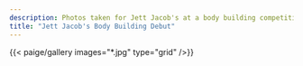 ```yaml
---
description: Photos taken for Jett Jacob's at a body building competition. 1st in class. <div class="text-center">{{< paige/image link=/tampashutterwebsite/gallery/bodybuilding-show/ height="20rem" alt="Jett Jacob's winning his medal" process="" src="jett.jpg"    >}}</div>
title: "Jett Jacob's Body Building Debut"
---
```


{{< paige/gallery images="*.jpg" type="grid"  />}}

